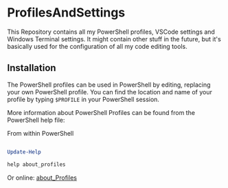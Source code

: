 # ProfilesAndSettings

This Repository contains all my PowerShell profiles, VSCode settings and Windows Terminal settings.
It might contain other stuff in the future, but it's basically used for the configuration of all my code editing tools.

## Installation
The PowerShell profiles can be used in PowerShell by editing, replacing your own PowerShell profile. You can find the location and name of your profile by typing `$PROFILE` in your PowerShell session. 

More information about PowerShell Profiles can be found from the PowerShell help file:

From within PowerShell


```powershell

Update-Help

help about_profiles
```

Or online: 
[about_Profiles](https://docs.microsoft.com/en-us/powershell/module/microsoft.powershell.core/about/about_profiles?view=powershell-7)


